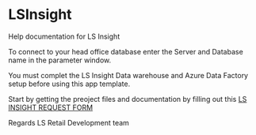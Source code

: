 # LSInsight
Help documentation for LS Insight

To connect to your head office database enter the Server and Database name in the parameter window. 

You must complet the LS Insight Data warehouse and Azure Data Factory setup before using this app template. 

Start by getting the preoject files and documentation by filling out this [LS INSIGHT REQUEST FORM](https://forms.office.com/Pages/ResponsePage.aspx?id=zGDvuvfs0EaCbfALOJ6AZMGpa0Qr_-VCg65EWDHEMDpURUJKMzlaTUY5TEU3NEJMMTNHNUxDU002Vi4u "LS Insight 2019.1")


Regards
LS Retail Development team
